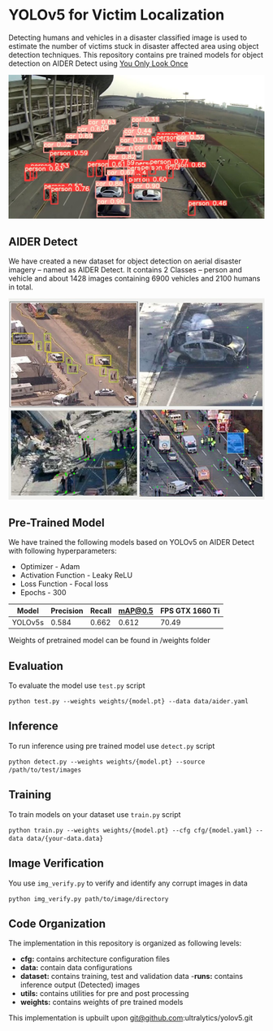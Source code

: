 # YOLOv5 for Victim Localization
Detecting humans and vehicles in a disaster classified image is used to estimate the number of victims stuck in disaster affected area using object detection techniques. This repository contains pre trained models for object detection on AIDER Detect using [You Only Look Once](https://arxiv.org/abs/1506.02640)

![yolov5_detection](/code/victim_localization/yolov5/runs/detect/exp/normal_image0054.jpg)

## AIDER Detect
We have created a new dataset for object detection on aerial disaster imagery – named as AIDER Detect. It contains 2 Classes – person and vehicle and about 1428 images containing 6900 vehicles and 2100 humans in total.

![Aider_detect](/code/victim_localization/yolov3/resources/aider_detect.jpg)

## Pre-Trained Model
We have trained the following models based on YOLOv5 on AIDER Detect with following hyperparameters:
- Optimizer - Adam
- Activation Function - Leaky ReLU
- Loss Function - Focal loss
- Epochs - 300

| Model | Precision | Recall | mAP@0.5 | FPS GTX 1660 Ti|
| ------|-----------|--------|---------|----------------|
| YOLOv5s| 0.584    |  0.662 | 0.612   | 70.49          |

Weights of pretrained model can be found in /weights folder

## Evaluation
To evaluate the model use `test.py` script

```
python test.py --weights weights/{model.pt} --data data/aider.yaml
```
## Inference 
To run inference using pre trained model use `detect.py` script
```
python detect.py --weights weights/{model.pt} --source /path/to/test/images
```
## Training
To train models on your dataset use `train.py` script
```
python train.py --weights weights/{model.pt} --cfg cfg/{model.yaml} --data data/{your-data.data}
```

## Image Verification
You use `img_verify.py` to verify and identify any corrupt images in data
```
python img_verify.py path/to/image/directory
```

## Code Organization
The implementation in this repository is organized as following levels:

- **cfg:** contains architecture configuration files
- **data:** contain data configurations
- **dataset:** contains training, test and validation data
-**runs:** contains inference output (Detected) images
- **utils:** contains utilities for pre and post processing
- **weights:** contains weights of pre trained models

This implementation is upbuilt upon git@github.com:ultralytics/yolov5.git 
